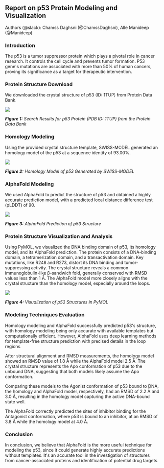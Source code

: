 <!--StartFragment-->


## **Report on p53 Protein Modeling and Visualization**

Authors (@slack): Chamss Daghsni (@ChamssDaghsni), Alle Manideep (@Manideep) 


### **Introduction**

The p53 is a tumor suppressor protein which plays a pivotal role in cancer research. It controls the cell cycle and prevents tumor formation. P53 gene's mutations are associated with more than 50% of human cancers, proving its significance as a target for therapeutic intervention.


### **Protein Structure Download**

We downloaded the crystal structure of p53 (ID: 1TUP) from Protein Data Bank.

![](https://lh7-rt.googleusercontent.com/docsz/AD_4nXdx9tS1RH36q80r8fRGpphqiaalf37t5CvH-TmqvkIfhp6nFuHM0wwGn5o_YhNQI6kfzMaOZli1rbT9mcKHw3Gh3TRkrAoh5SFPx_v5ijultaIBG6Qw00qQzVvDxmOTAOUQL9jgTRpm2WZzzGriqAoeiyQO?key=eTpjbmFukqTa7OqFgqCDZQ)

**_Figure 1:_** _Search Results for p53 Protein (PDB ID: 1TUP) from the Protein Data Bank_




### **Homology Modeling**

Using the provided crystal structure template, SWISS-MODEL generated an homology model of the p53 at a sequence identity of 93.00%.

![](https://lh7-rt.googleusercontent.com/docsz/AD_4nXdpnWB4S8nw2Sy6V6s32m-L8EmvZX8w3sye3DJx4AapAACEaoOhTQtoW6ANYqdT9cHwQ4nfdRMLYMdtpjWK2N0KnaaSoi06ZKm-aTXoi8E3TJaZfySUGMD3dyJ5gwX3Hk39dAkotrcQlgq4UPrycdSDrayw?key=eTpjbmFukqTa7OqFgqCDZQ)

**_Figure 2:_** _Homology Model of p53 Generated by SWISS-MODEL_


### **AlphaFold Modeling**

We used AlphaFold to predict the structure of p53 and obtained a highly accurate prediction model, with a predicted local distance difference test (pLDDT) of 90. 

![](https://lh7-rt.googleusercontent.com/docsz/AD_4nXeP7dLA_KAC5Ta-JcGOBOYxBls0S0oZZwFEXwzlS4LUypca5NLbpGQcUperifXCXScUmKFHooHKYod-off3NTUBwIYx505QOsB-zZFuY2D7B75Mkxfh9AXhsUo-U755tFB4p2PPAW2xVIJCb1-eLKBkYGxJ?key=eTpjbmFukqTa7OqFgqCDZQ)

**_Figure 3:_** _AlphaFold Prediction of p53 Structure_


### **Protein Structure Visualization and Analysis**

Using PyMOL, we visualized the DNA binding domain of p53, its homology model, and its AlphaFold prediction. The protein consists of a DNA-binding domain, a tetramerization domain, and a transactivation domain. Key mutations, like R248 and R273, distort its DNA binding and tumor-suppressing activity. The crystal structure reveals a common immunoglobulin-like β-sandwich fold, generally conserved with RMSD values less than 1 Å. The AlphaFold model more closely aligns with the crystal structure than the homology model, especially around the loops.

![](https://lh7-rt.googleusercontent.com/docsz/AD_4nXfpPGO754_Q5LF86OLCbsXB3eSDMIM2lu9lGsXdU3wXGkGYh59SArUt83edI0iW6VLz38cO9NPtoeufuqDyYcpZUp9p9mv2gHMnhAKip9LaUyoQ0vZRMC55O5vNEXP6jIlLtCl4yhoE21CJx-LyprAqXjjL?key=eTpjbmFukqTa7OqFgqCDZQ)

**_Figure 4:_** _Visualization of p53 Structures in PyMOL_


### **Modeling Techniques Evaluation**

Homology modeling and AlphaFold successfully predicted p53's structure, with homology modeling being only accurate with available templates but computationally efficient. However, AlphaFold uses deep learning methods for template-free structure prediction with precised details in the loop regions.

After structural alignment and RMSD measurements, the homology model showed an RMSD value of 1.8 Å while the AlphaFold model 2.5 Å. The crystal structure represents the Apo conformation of p53 due to the unbound DNA, suggesting that both models likely assume the Apo conformation.

Comparing these models to the Agonist conformation of p53 bound to DNA, the homology and AlphaFold model, respectively, had an RMSD of 2.2 Å and 3.0 Å, resulting in the homology model capturing the active DNA-bound state well.

The AlphaFold correctly predicted the sites of inhibitor binding for the Antagonist conformation, where p53 is bound to an inhibitor, at an RMSD of 3.8 Å while the homology model at 4.0 Å.




### **Conclusion**

In conclusion, we believe that AlphaFold is the more useful technique for modeling the p53, since it could generate highly accurate predictions without templates. It's an accurate tool in the investigation of structures from cancer-associated proteins and identification of potential drug targets.



<!--EndFragment-->
